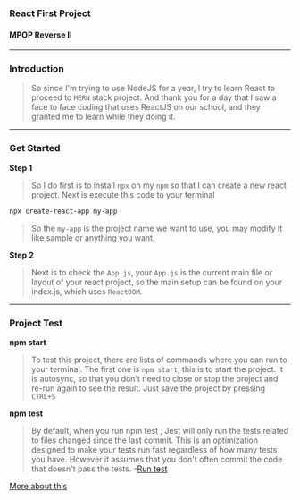 ### React First Project
#### MPOP Reverse II
---
### Introduction
> So since I'm trying to use NodeJS for a year, I try to learn React to proceed to `MERN` stack project. And thank you for a day that I saw a face to face coding that uses ReactJS on our school, and they granted me to learn while they doing it.

---
### Get Started
**Step 1**
> So I do first is to install `npx` on my `npm` so that I can create a new react project. Next is execute this code to your terminal
```Bash
npx create-react-app my-app
```
> So the `my-app` is the project name we want to use, you may modify it like sample or anything you want.

**Step 2**
> Next is to check the `App.js`, your `App.js` is the current main file or layout of your react project, so the main setup can be found on  your index.js, which uses `ReactDOM`.
---
### Project Test
**npm start**
> To test this project, there are lists of commands where you can run to your terminal. The first one is `npm start`, this is to start the project. It is autosync, so that you don't need to close or stop the project and re-run again to see the result. Just save the project by pressing `CTRL+S`

**npm test**
> By default, when you run npm test , Jest will only run the tests related to files changed since the last commit. This is an optimization designed to make your tests run fast regardless of how many tests you have. However it assumes that you don't often commit the code that doesn't pass the tests. -[Run test](https://create-react-app.dev/docs/running-tests/#:~:text=By%20default%2C%20when%20you%20run,doesn't%20pass%20the%20tests.)

[More about this](React-README.md)
